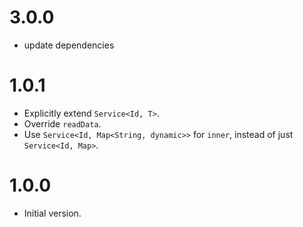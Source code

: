 # 3.0.0
- update dependencies

# 1.0.1
* Explicitly extend `Service<Id, T>`.
* Override `readData`.
* Use `Service<Id, Map<String, dynamic>>` for `inner`, instead of just
`Service<Id, Map>`.

# 1.0.0
* Initial version.
